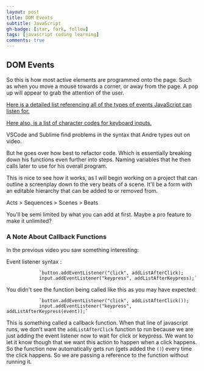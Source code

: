 ```yaml
---
layout: post
title: DOM Events
subtitle: JavaScript
gh-badge: [star, fork, follow]
tags: [javascript coding learning]
comments: true
---
```

## DOM Events

So this is how most active elements are programmed onto the page. Such as when you move a mouse towards a corner, or away from the page. A pop up will appear to grab the attention of the user.

[Here is a detailed list referencing all of the types of events JavaScript can listen for.](https://developer.mozilla.org/en-US/docs/Web/Events)

[Here also, is a list of character codes for keyboard inputs.](https://www.cambiaresearch.com/articles/15/javascript-char-codes-key-codes)

VSCode and Sublime find problems in the syntax that Andre types out on video.

But he goes over how best to refactor code. Which is essentially breaking down his functions even further into steps. Naming variables that he then calls later to use for his overall program.

This is nice to see how it works, as I will begin working on a project that can outline a screenplay down to the very beats of a scene. It'll be a form with an editable hierarchy that can be added to or removed from.

Acts > Sequences > Scenes > Beats

You'll be semi limited by what you can add at first. Maybe a pro feature to make it unlimited?

### A Note About Callback Functions

In the previous video you saw something interesting:

Event listener syntax :

                `button.addEventListener("click", addListAfterClick);
                input.addEventListener("keypress", addListAfterKeypress);`

You didn't see the function being called like this as you may have expected:

                `button.addEventListener("click", addListAfterClick());
                input.addEventListener("keypress", addListAfterKeypress(event));`

This is something called a callback function. When that line of javascript runs, we don't want the `addListAfterClick` function to run because we are just adding the event listener now to wait for click or keypress. We want to let it know though that we want this action to happen when a click happens. So the function now automatically gets run (gets added the `()`) every time the click happens. So we are passing a reference to the function without running it.
